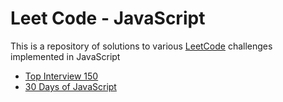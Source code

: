 # Leet Code - JavaScript

This is a repository of solutions to various [LeetCode](http://leetcode.com) challenges implemented in JavaScript

- [Top Interview 150](./TopInterview150.md)
- [30 Days of JavaScript](./30DaysOfJavaScript.md)
